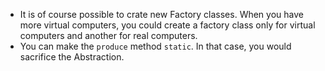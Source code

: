 * It is of course possible to crate new Factory classes. When you have more virtual computers, 
you could create a factory class only for virtual computers and another for real computers.
* You can make the `produce` method `static`. In that case, you would sacrifice the Abstraction. 
